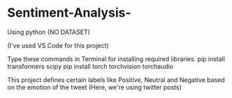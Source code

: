 # Sentiment-Analysis-
Using python (NO DATASET)

(I've used VS Code for this project)

Type these commands in Terminal for installing required libraries.
pip install transformers scipy
pip install torch torchvision torchaudio

This project defines certain labels like Positive, Neutral and Negative based on the emotion of the tweet (Here, we're using twitter posts)
